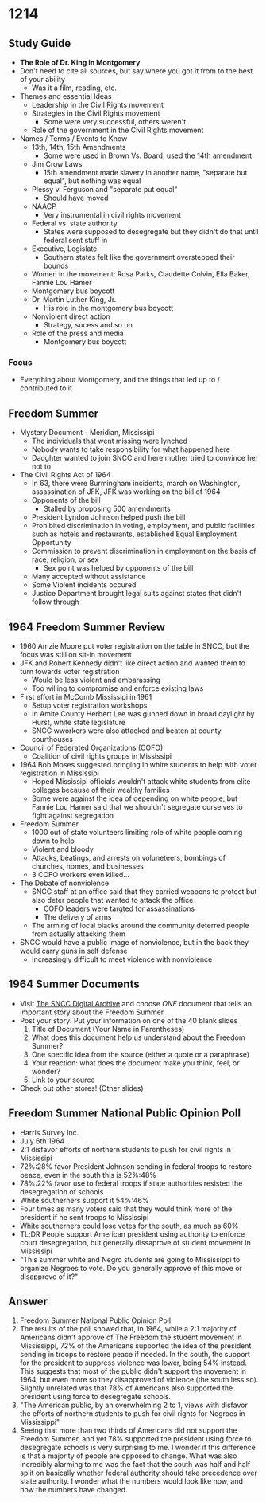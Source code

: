 # 1214

## Study Guide
- **The Role of Dr. King in Montgomery**
- Don't need to cite all sources, but say where you got it from to the best of your ability
  - Was it a film, reading, etc.
- Themes and essential Ideas
  - Leadership in the Civil Rights movement
  - Strategies in the Civil Rights movement
    - Some were very successful, others weren't
  - Role of the government in the Civil Rights movement
- Names / Terms / Events to Know
  - 13th, 14th, 15th Amendments
    + Some were used in Brown Vs. Board, used the 14th amendment
  - Jim Crow Laws
    + 15th amendment made slavery in another name, "separate but equal", but nothing was equal
  - Plessy v. Ferguson and "separate put equal"
    + Should have moved
  - NAACP
    + Very instrumental in civil rights movement
  - Federal vs. state authority
    + States were supposed to desegregate but they didn't do that until federal sent stuff in
  - Executive, Legislate
    + Southern states felt like the government overstepped their bounds
  - Women in the movement: Rosa Parks, Claudette Colvin, Ella Baker, Fannie Lou Hamer
  - Montgomery bus boycott
  - Dr. Martin Luther King, Jr.
    + His role in the montgomery bus boycott
  - Nonviolent direct action
    + Strategy, sucess and so on
  - Role of the press and media
    + Montgomery bus boycott

### Focus
- Everything about Montgomery, and the things that led up to / contributed to it
  
## Freedom Summer
- Mystery Document - Meridian, Mississipi
  + The individuals that went missing were lynched
  + Nobody wants to take responsibility for what happened here
  + Daughter wanted to join SNCC and here mother tried to convince her not to
- The Civil Rights Act of 1964
  - In 63, there were Burmingham incidents, march on Washington, assassination of JFK, JFK was working on the bill of 1964
  - Opponents of the bill
    + Stalled by proposing 500 amendments
  - President Lyndon Johnson helped push the bill
  - Prohibited discrimination in voting, employment, and public facilities such as hotels and restaurants, established Equal Employment Opportunity
  - Commission to prevent discrimination in employment on the basis of race, religion, or sex
    - Sex point was helped by opponents of the bill
  - Many accepted without assistance
  - Some Violent incidents occured
  - Justice Department brought legal suits against states that didn't follow through

## 1964 Freedom Summer Review
- 1960 Amzie Moore put voter registration on the table in SNCC, but the focus was still on sit-in movement
- JFK and Robert Kennedy didn't like direct action and wanted them to turn towards voter registration
  - Would be less violent and embarassing
  - Too willing to compromise and enforce existing laws
- First effort in McComb Mississipi in 1961
  - Setup voter registration workshops
  - In Amite County Herbert Lee was gunned down in broad daylight by Hurst, white state legislature
  - SNCC wworkers were also attacked and beaten at county courthouses
- Council of Federated Organizations (COFO)
  - Coalition of civil rights groups in Mississipi
- 1964 Bob Moses suggested bringing in white students to help with voter registration in Mississipi
  - Hoped Mississipi officials wouldn't attack white students from elite colleges because of their wealthy families
  - Some were against the idea of depending on white people, but Fannie Lou Hamer said that we shouldn't segregate ourselves to fight against segregation
- Freedom Summer
  - 1000 out of state volunteers limiting role of white people coming down to help
  - Violent and bloody
  - Attacks, beatings, and arrests on voluneteers, bombings of churches, homes, and businesses
  - 3 COFO workers even killed...
- The Debate of nonviolence
  - SNCC staff at an office said that they carried weapons to protect but also deter people that wanted to attack the office
    - COFO leaders were targted for assassinations
    - The delivery of arms
  - The arming of local blacks around the community deterred people from actually attacking them
- SNCC would have a public image of nonviolence, but in the back they would carry guns in self defense
  - Increasingly difficult to meet violence with nonviolence

## 1964 Summer Documents
- Visit [The SNCC Digital Archive](https://www.crmvet.org/docs/msfsdocs.htm) and choose *ONE* document that tells an important story about the Freedom Summer
- Post your story: Put your information on one of the 40 blank slides
  1. Title of Document (Your Name in Parentheses)
  2. What does this document help us understand about the Freedom Summer?
  3. One specific idea from the source (either a quote or a paraphrase)
  4. Your reaction: what does the document make you think, feel, or wonder?
  5. Link to your source
- Check out other stores! (Other slides)

## Freedom Summer National Public Opinion Poll
- Harris Survey Inc.
- July 6th 1964
- 2:1 disfavor efforts of northern students to push for civil rights in Mississipi
- 72%:28% favor President Johnson sending in federal troops to restore peace, even in the south this is 52%:48%
- 78%:22% favor use to federal troops if state authorities resisted the desegregation of schools
- White southerners support it 54%:46%
- Four times as many voters said that they would think more of the president if he sent troops to Mississipi
- White southerners could lose votes for the south, as much as 60%
- TL;DR People support American president using authority to enforce court desegregation, but generally dissaprove of student movement in Mississipi 
- "This summer white and Negro students are going to Mississippi to organize Negroes to vote. Do you generally approve of this move or disapprove of it?"

## Answer
1. Freedom Summer National Public Opinion Poll
2. The results of the poll showed that, in 1964, while a 2:1 majority of Americans didn't approve of The Freedom the student movement in Mississippi, 72% of the Americans supported the idea of the president sending in troops to restore peace if needed. In the south, the support for the president to suppress violence was lower, being 54% instead. This suggests that most of the public didn't support the movement in 1964, but even more so they disapproved of violence (the south less so). Slightly unrelated was that 78% of Americans also supported the president using force to desegregate schools. 
3. "The American public, by an overwhelming 2 to 1, views with disfavor the efforts of northern students to push for civil rights for Negroes in Mississippi"
4. Seeing that more than two thirds of Americans did not support the Freedom Summer, and yet 78% supported the president using force to desegregate schools is very surprising to me. I wonder if this difference is that a majority of people are opposed to change. What was also incredibly alarming to me was the fact that the south was half and half split on basically whether federal authority should take precedence over state authority. I wonder what the numbers would look like now, and how the numbers have changed.
